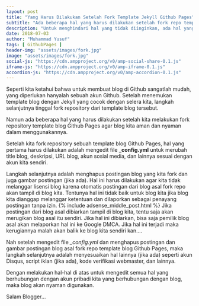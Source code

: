 ```yaml
---
layout: post
title: "Yang Harus Dilakukan Setelah Fork Template Jekyll Github Pages"
subtitle: "Ada beberapa hal yang harus dilakukan setelah fork repo template blog Jekyll."
description: "Untuk menghindari hal yang tidak diinginkan, ada hal yang harus dilakukan setelah fork repo template blog Jekyll."
date: 2018-07-03
author: "Muhammad Yusuf"
tags: [ GithubPages ]
header-img: "assets/images/fork.jpg"
image: "assets/images/fork.jpg"
social-js: "https://cdn.ampproject.org/v0/amp-social-share-0.1.js"
iframe-js: "https://cdn.ampproject.org/v0/amp-iframe-0.1.js"
accordion-js: "https://cdn.ampproject.org/v0/amp-accordion-0.1.js"
---
```


Seperti kita ketahui bahwa untuk membuat blog di Github sangatlah mudah, yang diperlukan hanyalah sebuah akun Github. Setelah menemukan template blog dengan Jekyll yang cocok dengan selera kita, langkah selanjutnya tinggal fork repository dari template blog tersebut.

Namun ada beberapa hal yang harus dilakukan setelah kita melakukan fork repository template blog Github Pages agar blog kita aman dan nyaman dalam menggunakannya.

Setelah kita fork repository sebuah template blog Github Pages, hal yang pertama harus dilakukan adalah mengedit file **_config.yml** untuk merubah title blog, deskripsi, URL blog, akun sosial media, dan lainnya sesuai dengan akun kita sendiri.

Langkah selanjutnya adalah menghapus postingan blog yang kita fork dan juga gambar postingan (jika ada). Hal ini harus dilakukan agar kita tidak melanggar lisensi blog karena otomatis postingan dari blog asal fork repo akan tampil di blog kita. Tentunya hal ini tidak baik untuk blog kita jika blog kita dianggap melanggar ketentuan dan dilaporkan sebagai penayang postingan tanpa izin.
{% include adsense_middle_post.html %}
Jika postingan dari blog asal dibiarkan tampil di blog kita, tentu saja akan merugikan blog asal itu sendiri. Jika hal ini dibiarkan, bisa saja pemilik blog asal akan melaporkan hal ini ke Google DMCA. Jika hal ini terjadi maka kerugiannya malah akan balik ke blog kita sendiri kan....

Nah setelah mengedit file *_config.yml* dan menghapus postingan dan gambar postingan blog asal fork repo template blog Github Pages, maka langkah selanjutnya adalah menyesuaikan hal lainnya (jika ada) seperti akun Disqus, script iklan (jika ada), kode verifikasi webmaster, dan lainnya.

Dengan melakukan hal-hal di atas untuk mengedit semua hal yang berhubungan dengan akun pribadi kita yang berhubungan dengan blog, maka blog akan nyaman digunakan.

Salam Blogger...